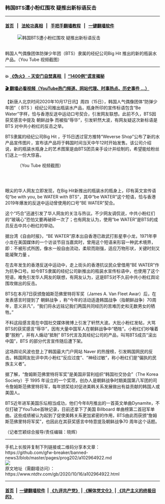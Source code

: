### 韩国BTS遭小粉红围攻 疑推出新标语反击
------------------------

#### [首页](https://github.com/gfw-breaker/banned-news3/blob/master/README.md) &nbsp;&nbsp;|&nbsp;&nbsp; [法轮功真相](https://github.com/begood0513/basic/blob/master/README.md)  &nbsp;&nbsp;|&nbsp;&nbsp; [手把手翻墙教程](https://github.com/gfw-breaker/guides/wiki)  &nbsp;&nbsp;|&nbsp;&nbsp; [一键翻墙软件](https://github.com/gfw-breaker/nogfw/blob/master/README.md)  



<div><div class="featured_image">
 <figure>
  <img alt="韩国BTS遭小粉红围攻 疑推出新标语反击" src="https://i.ntdtv.com/assets/uploads/2020/10/4a7a18458c055e2e08e73c359a944afa-800x450.jpg"/>
 </figure><br/>
 <span class="caption">
  韩国人气偶像团体防弹少年团（BTS）隶属的经纪公司Big Hit 推出的新的瓶装水产品。（You Tube 视频截图）
 </span>
</div>
</div><hr/>

#### 💥 [《伪火》 - 天安门自焚真相 ](http://158.247.195.190:10000/videos/blog/weihuo.html)&nbsp; |&nbsp; [“1400例”谎言揭秘  ](http://158.247.195.190:10000/videos/blog/jiexi1400.html)

#### [ 🎬  翻墙必看视频（YouTube热门频道、网站代理、时事热点、历史事件 ...）](https://github.com/gfw-breaker/links/blob/master/banned.md)

<div><div class="post_content" itemprop="articleBody">
 <p>
  【新唐人北京时间2020年10月17日讯】周四（15日），韩国人气偶像团体“防弹少年团”（
  <ok href="https://www.ntdtv.com/gb/bts.htm">
   BTS
  </ok>
  ）经纪公司推出瓶装水产品，瓶身所印的宣传标语包含“Be Water”字样，恰与香港反送中运动口号契合，引发网友联想。此前不久，BTS因获奖感言中提及
  <ok href="https://www.ntdtv.com/gb/朝鲜战争.htm">
   朝鲜战争
  </ok>
  而被指“辱华”，引发轩然大波，有网友疑这次新标语是
  <ok href="https://www.ntdtv.com/gb/bts.htm">
   BTS
  </ok>
  对中共小粉红的反击之举。
 </p>
 <p>
  BTS隶属的经纪公司Big Hit ，于15日透过官方推特“Weverse Shop”公布了新的水产品宣传图片，宣布该产品将于韩国时间当天中午12时开始发售。该公司介绍说，新的瓶装水瓶身上的艺术图案是由BTS团员亲手设计并绘制的，希望能给粉丝们送上一份大惊喜。
 </p>
 <figure class="wp-caption aligncenter" id="attachment_102964927" style="width: 500px">
  <img alt="" class="size-full wp-image-102964927" src="https://i.ntdtv.com/assets/uploads/2020/10/be-water.jpg">
   <br/><figcaption class="wp-caption-text">
    （You Tube 视频截图）
   </figcaption><br/>
  </img>
 </figure><br/>
 <p>
  眼尖的华人网友立即发现，在Big Hit新推出的瓶装水的瓶身上，印有英文宣传语句“be with you, be WATER with BTS”，其中“be WATER”这个短语，恰与香港2019年爆发的反送中运动曾使用的口号“BE WATER”契合。
 </p>
 <p>
  这个“巧合”迅速引发了华人网友的关注与热议。不少网友调侃说，中共小粉红们的“玻璃心”恐怕又要再破碎一次了；也有网友认为，使用“be WATER”是BTS的成员反击中共小粉红的举动。
 </p>
 <p>
  据台湾《自由时报》，“BE WATER”原本出自香港已故武打影星李小龙，1971年李小龙在美国媒体的一个访谈节目当嘉宾时，曾用这个短语来形容一种武术境界，即：不被形式所困，像水一般自由流动，柔软而刚强，适应万物形状，关键时刻又能凝聚力量 。
 </p>
 <p>
  在去年发生的香港反送中运动中，走上街头的香港抗议民众曾借用“BE WATER”作为抗争口号。如今BTS隶属的经纪公司新推出的瓶装水宣传标语中，也使用了这个短语，难免引发华人网友的联想，有网友认为，这是BTS对不久前中共小粉红舆论围攻做出的反击。
 </p>
 <p>
  BTS在本月7日获颁詹姆斯范佛里特将军奖（James A. Van Fleet Awar）后，在发表感言时提到了
  <ok href="https://www.ntdtv.com/gb/朝鲜战争.htm">
   朝鲜战争
  </ok>
  ，称“今年的活动适逢韩国战争（指朝鲜战争）70周年，意义非凡”，“我们将永远铭记我们两国共同经历的苦难历史和无数男女的牺牲。”
 </p>
 <p>
  不料这段感言竟在中国社交媒体微博上引发了轩然大波。大批小粉红发帖，大骂BTS的获奖感言“辱华”，因有大量中国军人在朝鲜战争中“牺牲”。小粉红们吵嚷着要“脱粉”，并有人煽动“抵制” BTS代言及其经纪公司的产品，叫骂BTS成员“滚出中国”，BTS 的部分代言宣传随后遭下架。
 </p>
 <p>
  这场舆论风波也登上了韩国最大门户网站 Naver 的热搜榜，引发韩国网民的反击。韩国网友批评中共小粉红“反应过度”、“神经过敏”，称小粉红们是“偏执的民族主义者”。
 </p>
 <p>
  据了解，“詹姆斯范佛里特将军奖”是美国非营利组织“韩国社交协会”（The Korea Society）于 1995 年设立的一个奖项，创办人是朝鲜战争时期美国第八军团的司令詹姆斯范佛里特将军，每年颁奖给对促进美韩关系发展做出有益贡献的韩国人或美国人。
 </p>
 <p>
  BTS近年进军美国乐坛相当成功，他们今年8月推出的一首英文单曲Dynamite，不仅打破了YouTube首映记录，日前还拿下了美国 Billboard 单曲榜第二首冠军单曲。这些成绩被认为起到了促使美韩关系更加紧密的作用，BTS由此而获颁“詹姆斯范佛里特将军奖”，也因此在其获奖感言中特意提及朝鲜战争70 周年这个话题。
 </p>
 <p>
  （记者竺颖综合报导/责任编辑：晓辉）
 </p>
 <div class="single_ad">
 </div>
</div>
</div>
<hr/>
手机上长按并复制下列链接或二维码分享本文章：<br/>
https://github.com/gfw-breaker/banned-news3/blob/master/pages/prog202/a102964922.md <br/>
<a href='https://github.com/gfw-breaker/banned-news3/blob/master/pages/prog202/a102964922.md'><img src='https://github.com/gfw-breaker/banned-news3/blob/master/pages/prog202/a102964922.md.png'/></a> <br/>
原文地址（需翻墙访问）：https://www.ntdtv.com/gb/2020/10/16/a102964922.html


------------------------
#### [首页](https://github.com/gfw-breaker/banned-news3/blob/master/README.md) &nbsp;|&nbsp; [一键翻墙软件](https://github.com/gfw-breaker/nogfw/blob/master/README.md) &nbsp;| [《九评共产党》](https://github.com/gfw-breaker/9ping.md/blob/master/README.md#九评之一评共产党是什么) | [《解体党文化》](https://github.com/gfw-breaker/jtdwh.md/blob/master/README.md) | [《共产主义的终极目的》](https://github.com/gfw-breaker/gczydzjmd.md/blob/master/README.md)


<img src='http://gfw-breaker.win/banned-news3/pages/prog202/a102964922.md' width='0px' height='0px'/>